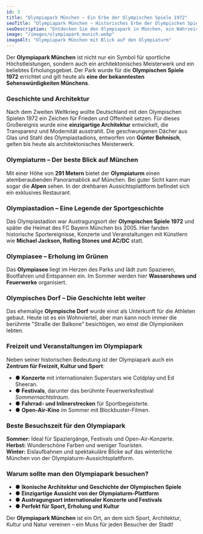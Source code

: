 ```yaml
---
id: 3
title: "Olympiapark München – Ein Erbe der Olympischen Spiele 1972"
seoTitle: "Olympiapark München – Historisches Erbe der Olympischen Spiele 1972"
seoDescription: "Entdecken Sie den Olympiapark in München, ein Wahrzeichen der Olympischen Sommerspiele 1972. Erfahren Sie mehr über die Architektur, Sehenswürdigkeiten und die Bedeutung des Parks für die Stadt."
image: "/images/olympiapark_munich.webp"
imageAlt: "Olympiapark München mit Blick auf den Olympiaturm"
---
```


Der **Olympiapark München** ist nicht nur ein Symbol für sportliche Höchstleistungen, sondern auch ein architektonisches Meisterwerk und ein beliebtes Erholungsgebiet. Der Park wurde für die **Olympischen Spiele 1972** errichtet und gilt heute als **eine der bekanntesten Sehenswürdigkeiten Münchens**.

### Geschichte und Architektur

Nach dem Zweiten Weltkrieg wollte Deutschland mit den Olympischen Spielen 1972 ein Zeichen für Frieden und Offenheit setzen. Für dieses Großereignis wurde eine **einzigartige Architektur** entwickelt, die Transparenz und Modernität ausstrahlt. Die geschwungenen Dächer aus Glas und Stahl des Olympiastadions, entworfen von **Günter Behnisch**, gelten bis heute als architektonisches Meisterwerk.

### Olympiaturm – Der beste Blick auf München

Mit einer Höhe von **291 Metern** bietet der **Olympiaturm** einen atemberaubenden Panoramablick auf München. Bei guter Sicht kann man sogar die **Alpen** sehen. In der drehbaren Aussichtsplattform befindet sich ein exklusives Restaurant.

### Olympiastadion – Eine Legende der Sportgeschichte

Das Olympiastadion war Austragungsort der **Olympischen Spiele 1972** und später die Heimat des FC Bayern München bis 2005. Hier fanden historische Sportereignisse, Konzerte und Veranstaltungen mit Künstlern wie **Michael Jackson, Rolling Stones und AC/DC** statt.

### Olympiasee – Erholung im Grünen

Das **Olympiasee** liegt im Herzen des Parks und lädt zum Spazieren, Bootfahren und Entspannen ein. Im Sommer werden hier **Wassershows und Feuerwerke** organisiert.

### Olympisches Dorf – Die Geschichte lebt weiter

Das ehemalige **Olympische Dorf** wurde einst als Unterkunft für die Athleten gebaut. Heute ist es ein Wohnviertel, aber man kann noch immer die berühmte "Straße der Balkone" besichtigen, wo einst die Olympioniken lebten.

### Freizeit und Veranstaltungen im Olympiapark

Neben seiner historischen Bedeutung ist der Olympiapark auch ein **Zentrum für Freizeit, Kultur und Sport**:

- ● **Konzerte** mit internationalen Superstars wie Coldplay und Ed Sheeran.
- ● **Festivals**, darunter das berühmte Feuerwerksfestival *Sommernachtstraum*.
- ● **Fahrrad- und Inlinerstrecken** für Sportbegeisterte.
- ● **Open-Air-Kino** im Sommer mit Blockbuster-Filmen.

### Beste Besuchszeit für den Olympiapark

**Sommer:** Ideal für Spaziergänge, Festivals und Open-Air-Konzerte.  
**Herbst:** Wunderschöne Farben und weniger Touristen.  
**Winter:** Eislaufbahnen und spektakuläre Blicke auf das winterliche München von der Olympiaturm-Aussichtsplattform.

### Warum sollte man den Olympiapark besuchen?

- ● **Ikonische Architektur und Geschichte der Olympischen Spiele**
- ● **Einzigartige Aussicht von der Olympiaturm-Plattform**
- ● **Austragungsort internationaler Konzerte und Festivals**
- ● **Perfekt für Sport, Erholung und Kultur**

Der **Olympiapark München** ist ein Ort, an dem sich Sport, Architektur, Kultur und Natur vereinen – ein Muss für jeden Besucher der Stadt!
